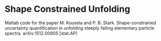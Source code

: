 # Shape Constrained Unfolding

Matlab code for the paper M. Kuusela and P. B. Stark. Shape-constrained uncertainty quantification in unfolding steeply falling elementary particle spectra. arXiv:1512.00905 [stat.AP]
